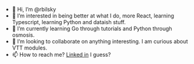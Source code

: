 - 👋 Hi, I’m @rbilsky
- 👀 I’m interested in being better at what I do, more React, learning Typescript, learning Python and dataish stuff.
- 🌱 I’m currently learning Go through tutorials and Python through osmosis.
- 💞️ I’m looking to collaborate on anything interesting. I am curious about VTT modules.
- 📫 How to reach me? [Linked in](https://www.linkedin.com/in/rebecca-bilsky/) I guess?

<!---
rbilsky/rbilsky is a ✨ special ✨ repository because its `README.md` (this file) appears on your GitHub profile.
You can click the Preview link to take a look at your changes.
--->
